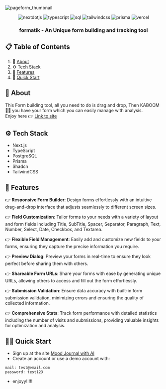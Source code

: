![pageform_thumbnail](https://github.com/Kliton/yt_pageform/assets/10452377/610b5935-5afd-4126-9dfd-a7064e18a0db)

<div align="center">

  <div>
    <img src="https://img.shields.io/badge/-Next_JS-black?style=for-the-badge&logoColor=white&logo=nextdotjs&color=000000" alt="nextdotjs" />
    <img src="https://img.shields.io/badge/-TypeScript-black?style=for-the-badge&logoColor=white&logo=typescript&color=3178C6" alt="typescript" />
    <img src="https://img.shields.io/badge/-sql-black?style=for-the-badge&logoColor=white&logo=sql&color=47A248" alt="sql" />
    <img src="https://img.shields.io/badge/-Tailwind_CSS-black?style=for-the-badge&logoColor=white&logo=tailwindcss&color=06B6D4" alt="tailwindcss" />
    <img src="https://img.shields.io/badge/prisma-grey?style=for-the-badge&logo=prisma" alt="prisma" />
    <img src="https://img.shields.io/badge/vercel-grey?style=for-the-badge&logo=vercel" alt="vercel" />
  </div>

  <h3 align="center">formatik - An Unique form building and tracking tool</h3>
</div>

## 📋 <a name="table">Table of Contents</a>

1. 🤖 [About](#introduction)
2. ⚙️ [Tech Stack](#tech-stack)
3. 🔋 [Features](#features)
4. 🤸 [Quick Start](#quick-start)

## <a name="about">🧐 About</a>

This Form building tool, all you need to do is drag and drop, Then KABOOM 🎇🎇 you have your form which you can easily manage with analysis. <br>
Enjoy here 👉 [Link to site](https://formatik.vercel.app)

## <a name="tech-stack">⚙️ Tech Stack</a>

- Next.js
- TypeScript
- PostgreSQL
- Prisma
- Shadcn
- TailwindCSS

## <a name="features">🔋 Features</a>

👉 **Responsive Form Builder**: Design forms effortlessly with an intuitive drag-and-drop interface that adjusts seamlessly to different screen sizes.

👉 **Field Customization**: Tailor forms to your needs with a variety of layout and form fields including Title, SubTitle, Spacer, Separator, Paragraph, Text, Number, Select, Date, Checkbox, and Textarea.

👉 **Flexible Field Management**: Easily add and customize new fields to your forms, ensuring they capture the precise information you require.

👉 **Preview Dialog**: Preview your forms in real-time to ensure they look perfect before sharing them with others.

👉 **Shareable Form URLs**: Share your forms with ease by generating unique URLs, allowing others to access and fill out the form effortlessly.

👉 **Submission Validation**: Ensure data accuracy with built-in form submission validation, minimizing errors and ensuring the quality of collected information.

👉 **Comprehensive Stats**: Track form performance with detailed statistics including the number of visits and submissions, providing valuable insights for optimization and analysis.



## <a name="qucik-start">🏃💨 Quick Start</a>
- Sign up at the site [Mood Journal with AI](https://formatik.vercel.app/)
- Create an account or use a demo account with: 
```
mail: test@email.com
password: test123
```
- enjoyy!!!!!
